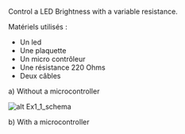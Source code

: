 Control a LED Brightness with a variable resistance.

Matériels utilisés : 
- Un led
- Une plaquette
- Un micro contrôleur
- Une résistance 220 Ohms
- Deux câbles

a) Without a microcontroller

 ![alt Ex1_1_schema](/img/exercice1_1_schema.png)

b) With a microcontroller
